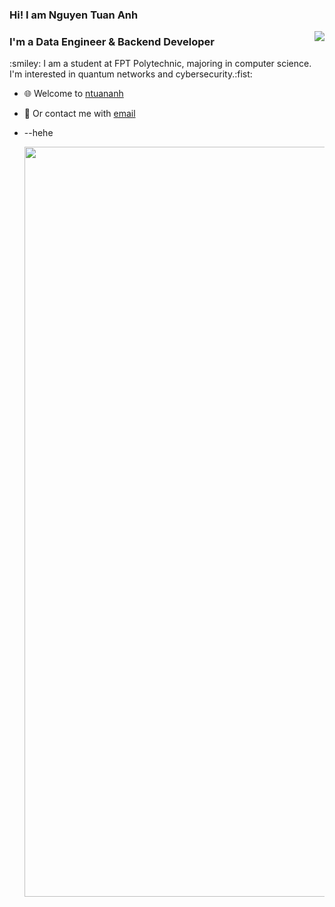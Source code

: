 ### Hi! I am Nguyen Tuan Anh
<img align="right" src="https://github-readme-stats.vercel.app/api?username=ntuananhdevs&count_private=true&show_icons=true&line_height=25" />
<h3>I'm a Data Engineer & Backend Developer</h3>
:smiley: I am a student at FPT Polytechnic, majoring in computer science. I'm interested in quantum networks and cybersecurity.:fist:

- :globe_with_meridians: Welcome to [ntuananh](ntuananhdevs.github.io/ntuananhdevs)
- :email: Or contact me with [email](mailto:anhndt25@gmail.com)
- --hehe

  <img src="tunanh.svg" width="1200"/>
